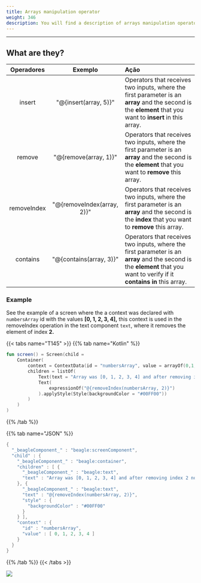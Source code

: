 ```yaml
---
title: Arrays manipulation operator
weight: 346
description: You will find a description of arrays manipulation operator.
---
```


---

## What are they? 

| Operadores | Exemplo | Ação |
| :---: | :---: | :--- |
| insert | "@{insert\(array, 5\)}" | Operators that receives two inputs, where the first parameter is an **array** and the second is the **element** that you want to **insert** in this array. |
| remove | "@{remove\(array, 1\)}" | Operators that receives two inputs, where the first parameter is an **array** and the second is the **element** that you want to **remove** this array. |
| removeIndex | "@{removeIndex\(array, 2\)}" | Operators that receives two inputs, where the first parameter is an **array** and the second is the **index** that you want to **remove** this array.  |
| contains | "@{contains\(array, 3\)}" | Operators that receives two inputs, where the first parameter is an **array** and the second is the **element** that you want to verify if it **contains in**  this array. |

### Example

See the example of a screen where the a context was declared with `numbersArray` id with the values **\[0, 1, 2, 3, 4\],** this context is used in the removeIndex operation in the text component `text`, where it removes the element of index **2.**

{{< tabs name="T145" >}}
{{% tab name="Kotlin" %}}
```kotlin
fun screen() = Screen(child = 
    Container(
        context = ContextData(id = "numbersArray", value = arrayOf(0,1,2,3,4)),
        children = listOf(
            Text(text = "Array was [0, 1, 2, 3, 4] and after removing index 2 now is: "),
            Text(
                expressionOf("@{removeIndex(numbersArray, 2)}")
            ).applyStyle(Style(backgroundColor = "#00FF00"))
        )
    )
)
```
{{% /tab %}}

{{% tab name="JSON" %}}
```kotlin
{
  "_beagleComponent_" : "beagle:screenComponent",
  "child" : {
    "_beagleComponent_" : "beagle:container",
    "children" : [ {
      "_beagleComponent_" : "beagle:text",
      "text" : "Array was [0, 1, 2, 3, 4] and after removing index 2 now is: "
    }, {
      "_beagleComponent_" : "beagle:text",
      "text" : "@{removeIndex(numbersArray, 2)}",
      "style" : {
        "backgroundColor" : "#00FF00"
      }
    } ],
    "context" : {
      "id" : "numbersArray",
      "value" : [ 0, 1, 2, 3, 4 ]
    }
  }
}
```
{{% /tab %}}
{{< /tabs >}}

![](/array.png)
